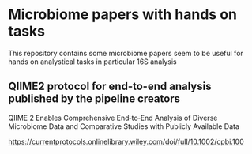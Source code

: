 # Microbiome papers with hands on tasks 
This repository contains some microbiome papers seem to be useful for hands on analystical tasks in particular 16S analysis


## QIIME2 protocol for end-to-end analysis published by the pipeline creators
QIIME 2 Enables Comprehensive End‐to‐End Analysis of Diverse Microbiome Data and Comparative Studies with Publicly Available Data

https://currentprotocols.onlinelibrary.wiley.com/doi/full/10.1002/cpbi.100

